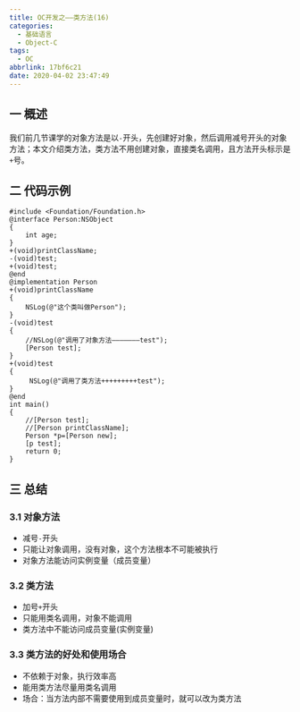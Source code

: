 ```yaml
---
title: OC开发之——类方法(16)
categories:
  - 基础语言
  - Object-C
tags:
  - OC
abbrlink: 17bf6c21
date: 2020-04-02 23:47:49
---
```

## 一 概述

我们前几节课学的对象方法是以`-`开头，先创建好对象，然后调用减号开头的对象方法；本文介绍类方法，类方法不用创建对象，直接类名调用，且方法开头标示是`+`号。

<!--more-->

## 二 代码示例

```
#include <Foundation/Foundation.h>
@interface Person:NSObject
{
    int age;
}
+(void)printClassName;
-(void)test;
+(void)test;
@end
@implementation Person
+(void)printClassName
{
    NSLog(@"这个类叫做Person");
}
-(void)test
{
    //NSLog(@"调用了对象方法———————test");
    [Person test];
}
+(void)test
{
     NSLog(@"调用了类方法+++++++++test");
}
@end
int main()
{
    //[Person test];
    //[Person printClassName];
    Person *p=[Person new];
    [p test];  
    return 0;
}
```

## 三 总结

### 3.1 对象方法

* 减号`-`开头
* 只能让对象调用，没有对象，这个方法根本不可能被执行
* 对象方法能访问实例变量（成员变量）

### 3.2 类方法

* 加号`+`开头
* 只能用类名调用，对象不能调用
* 类方法中不能访问成员变量(实例变量)

### 3.3 类方法的好处和使用场合

* 不依赖于对象，执行效率高
* 能用类方法尽量用类名调用
* 场合：当方法内部不需要使用到成员变量时，就可以改为类方法